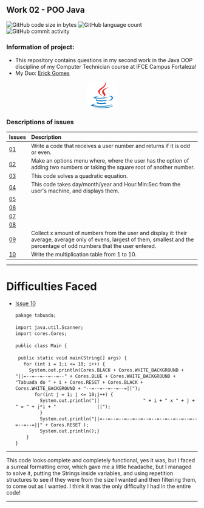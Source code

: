 ## Work 02 - POO Java
![GitHub code size in bytes](https://img.shields.io/github/languages/code-size/laraagr1/T2_POO_2022.2)
![GitHub language count](https://img.shields.io/github/languages/count/laraagr1/T2_POO_2022.2)
![GitHub commit activity](https://img.shields.io/github/commit-activity/w/laraagr1/T2_POO_2022.2)

### Information of project:
- This repository contains questions in my second work in the Java OOP discipline of my Computer Technician course at IFCE Campus Fortaleza!
- My Duo: [Erick Gomes](https://github.com/erickgms01)

<div align="center">
  <img height="70" width="80" src="https://raw.githubusercontent.com/devicons/devicon/master/icons/java/java-original.svg">
</div>

### Descriptions of issues
| Issues | Description |
| ------------- |:-------------|
|[01](https://github.com/Laraagr1/T2_POO_2022.2/tree/main/01%20-%20ParOuImpar)|Write a code that receives a user number and returns if it is odd or even.|
|[02](https://github.com/Laraagr1/T2_POO_2022.2/tree/main/02%20-%20Op%C3%A7%C3%B5es)|Make an options menu where, where the user has the option of adding two numbers or taking the square root of another number.|
|[03](https://github.com/Laraagr1/T2_POO_2022.2/tree/main/03%20-%20Equa%C3%A7%C3%A3oSegundoGrau)|This code solves a quadratic equation.|
|[04](https://github.com/Laraagr1/T2_POO_2022.2/tree/main/04%20-%20DataHora)|This code takes day/month/year and Hour:Min:Sec from the user's machine, and displays them.|
|[05](https://github.com/Laraagr1/T2_POO_2022.2/blob/main/issuedoentdid/issuedosentdid.md)|
|[06](https://github.com/Laraagr1/T2_POO_2022.2/blob/main/issuedoentdid/issuedosentdid.md)|
|[07](https://github.com/Laraagr1/T2_POO_2022.2/blob/main/issuedoentdid/issuedosentdid.md)|
|[08](https://github.com/Laraagr1/T2_POO_2022.2/blob/main/issuedoentdid/issuedosentdid.md)|
|[09](https://github.com/Laraagr1/T2_POO_2022.2/tree/main/09%20-%20Numbers)|Collect x amount of numbers from the user and display it: their average, average only of evens, largest of them, smallest and the percentage of odd numbers that the user entered.|
|[10](https://github.com/Laraagr1/T2_POO_2022.2/tree/main/10%20-%20Tabuada)|Write the multiplication table from 1 to 10.|

- - -
# Difficulties Faced
- [Issue 10](https://github.com/Laraagr1/T2_POO_2022.2/commit/6180e76fc25b962021e7596c5527f06a24b70209)
   ```java:
  pakage tabuada;

  import java.util.Scanner;
  import cores.Cores;
      
  public class Main {

    public static void main(String[] args) {
      for (int i = 1;i <= 10; i++) {
        System.out.println(Cores.BLACK + Cores.WHITE_BACKGROUND +  "||=--=--=--=--=--" + Cores.BLUE + Cores.WHITE_BACKGROUND + "Tabuada do " + i + Cores.RESET + Cores.BLACK + Cores.WHITE_BACKGROUND + "--=--=--=--=--=||");
          for(int j = 1; j <= 10;j++) {
            System.out.println("||                " + i + " x " + j + " = " + j*i + "               ||");
            }
            System.out.println("||=--=--=--=--=--=--=--=--=--=--=--=--=--=--=||" + Cores.RESET );
            System.out.println();}
       }
  } 
- - -
This code looks complete and completely functional, yes it was, but I faced a surreal formatting error, which gave me a little headache, but I managed to solve it, putting the Strings inside variables, and using repetition structures to see if they were from the size I wanted and then filtering them, to come out as I wanted.
I think it was the only difficulty I had in the entire code!
- - -

